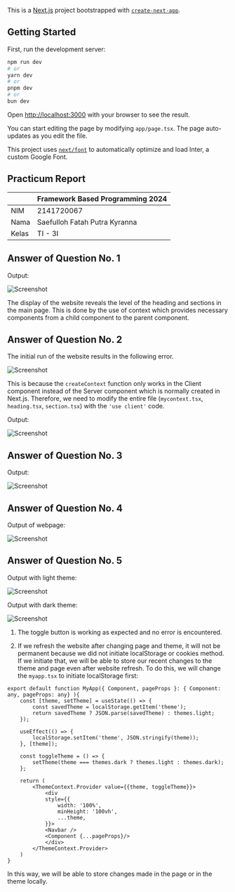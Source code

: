 This is a [Next.js](https://nextjs.org/) project bootstrapped with [`create-next-app`](https://github.com/vercel/next.js/tree/canary/packages/create-next-app).

## Getting Started

First, run the development server:

```bash
npm run dev
# or
yarn dev
# or
pnpm dev
# or
bun dev
```

Open [http://localhost:3000](http://localhost:3000) with your browser to see the result.

You can start editing the page by modifying `app/page.tsx`. The page auto-updates as you edit the file.

This project uses [`next/font`](https://nextjs.org/docs/basic-features/font-optimization) to automatically optimize and load Inter, a custom Google Font.

## Practicum Report

|  | Framework Based Programming 2024 |
|--|--|
| NIM |  2141720067|
| Nama |  Saefulloh Fatah Putra Kyranna |
| Kelas | TI - 3I |

## Answer of Question No. 1

Output: 

![Screenshot](assets/01.png)

The display of the website reveals the level of the heading and sections in the main page. This is done by the use of context which provides necessary components from a child component to the parent component. 

## Answer of Question No. 2

The initial run of the website results in the following error. 

![Screenshot](assets/02.png)

This is because the `createContext` function only works in the Client component instead of the Server component which is normally created in Next.js. Therefore, we need to modify the entire file (`mycontext.tsx`, `heading.tsx`, `section.tsx`) with the `'use client'` code. 

Output: 

![Screenshot](assets/03.png)

## Answer of Question No. 3

Output: 

![Screenshot](assets/04.png)

## Answer of Question No. 4

Output of webpage: 

![Screenshot](assets/05.png)

## Answer of Question No. 5

Output with light theme: 

![Screenshot](assets/07.png)

Output with dark theme:

![Screenshot](assets/06.png)

1. The toggle button is working as expected and no error is encountered. 

2. If we refresh the website after changing page and theme, it will not be permanent because we did not initiate localStorage or cookies method. If we initiate that, we will be able to store our recent changes to the theme and page even after website refresh. To do this, we will change the `myapp.tsx` to initiate localStorage first: 

```
export default function MyApp({ Component, pageProps }: { Component: any, pageProps: any} ){
    const [theme, setTheme] = useState(() => {
        const savedTheme = localStorage.getItem('theme');
        return savedTheme ? JSON.parse(savedTheme) : themes.light;
    });

    useEffect(() => {
        localStorage.setItem('theme', JSON.stringify(theme));
    }, [theme]);

    const toggleTheme = () => {
        setTheme(theme === themes.dark ? themes.light : themes.dark);
    };

    return (
        <ThemeContext.Provider value={{theme, toggleTheme}}>
            <div
            style={{
                width: '100%',
                minHeight: '100vh', 
                ...theme,
            }}>
            <Navbar />
            <Component {...pageProps}/>
            </div>
        </ThemeContext.Provider>
    )
}
```

In this way, we will be able to store changes made in the page or in the theme locally. 
